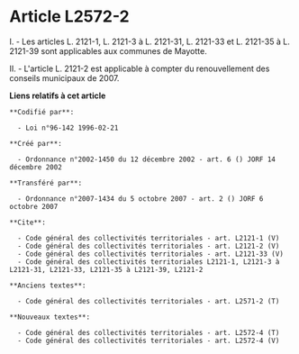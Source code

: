 # Article L2572-2

I. - Les articles L. 2121-1, L. 2121-3 à L. 2121-31, L. 2121-33 et L. 2121-35 à L. 2121-39 sont applicables aux communes de
Mayotte.

II. - L'article L. 2121-2 est applicable à compter du renouvellement des conseils municipaux de 2007.

**Liens relatifs à cet article**

	**Codifié par**:

	  - Loi n°96-142 1996-02-21

	**Créé par**:

	  - Ordonnance n°2002-1450 du 12 décembre 2002 - art. 6 () JORF 14 décembre 2002

	**Transféré par**:

	  - Ordonnance n°2007-1434 du 5 octobre 2007 - art. 2 () JORF 6 octobre 2007

	**Cite**:

	  - Code général des collectivités territoriales - art. L2121-1 (V)
	  - Code général des collectivités territoriales - art. L2121-2 (V)
	  - Code général des collectivités territoriales - art. L2121-33 (V)
	  - Code général des collectivités territoriales L2121-1, L2121-3 à L2121-31, L2121-33, L2121-35 à L2121-39, L2121-2

	**Anciens textes**:

	  - Code général des collectivités territoriales - art. L2571-2 (T)

	**Nouveaux textes**:

	  - Code général des collectivités territoriales - art. L2572-4 (T)
	  - Code général des collectivités territoriales - art. L2572-4 (V)

